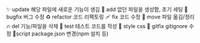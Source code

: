 ✨ update 해당 파일에 새로운 기능이 생김
🎉 add 없던 파일을 생성함, 초기 세팅
🐛 bugfix 버그 수정
♻️ refactor 코드 리팩토링
🩹 fix 코드 수정
🚚 move 파일 옮김/정리
🔥 del 기능/파일을 삭제
🍻 test 테스트 코드를 작성
💄 style css
🙈 gitfix gitignore 수정
🔨script package.json 변경(npm 설치 등)
